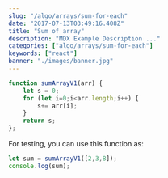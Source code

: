 ```yaml
---
slug: "/algo/arrays/sum-for-each"
date: "2017-07-13T03:49:16.408Z"
title: "Sum of array"
description: "MDX Example Description ..."
categories: ["algo/arrays/sum-for-each"]
keywords: ["react"]
banner: "./images/banner.jpg"
---
```



```javascript
function sumArrayV1(arr) {
    let s = 0;
    for (let i=0;i<arr.length;i++) {
        s+= arr[i];
    }
    return s;
};
```

For testing, you can use this function as:

```javascript
let sum = sumArrayV1([2,3,8]);
console.log(sum);
```


<Counter initialCounter={3} />

